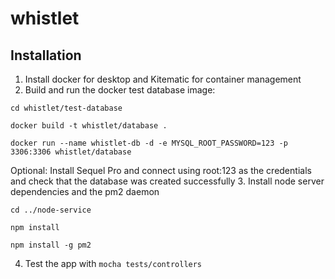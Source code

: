 # whistlet

## Installation

1. Install docker for desktop and Kitematic for container management
2. Build and run the docker test database image:
```
cd whistlet/test-database

docker build -t whistlet/database .

docker run --name whistlet-db -d -e MYSQL_ROOT_PASSWORD=123 -p 3306:3306 whistlet/database

```
Optional: Install Sequel Pro and connect using root:123 as the credentials and check that the database was created successfully
3. Install node server dependencies and the pm2 daemon
```
cd ../node-service

npm install

npm install -g pm2
```
4. Test the app with `mocha tests/controllers`
